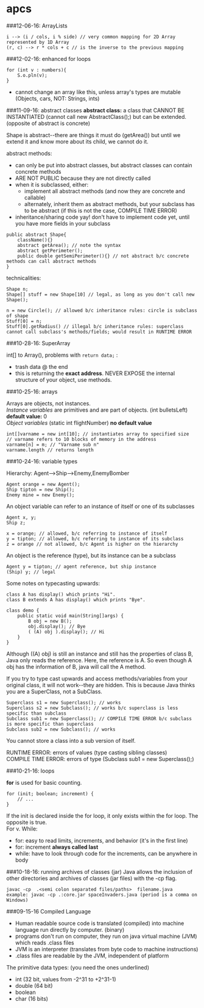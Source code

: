 # apcs

###12-06-16: ArrayLists
```
i --> (i / cols, i % side) // very common mapping for 2D Array represented by 1D Array
(r, c) --> r * cols + c // is the inverse to the previous mapping
```

###12-02-16: enhanced for loops
```
for (int v : numbers){
    S.o.pln(v);
}
```
- cannot change an array like this, unless array's types are mutable (Objects, cars, NOT: Strings, ints)


###11-09-16: abstract classes
**abstract class:** a class that CANNOT BE INSTANTIATED (cannot call new AbstractClass();) but can be extended. (opposite of abstract is concrete)  

Shape is abstract--there are things it must do (getArea()) but until we extend it and know more about its child, we cannot do it.  

abstract methods:  
- can only be put into abstract classes, but abstract classes can contain concrete methods
- ARE NOT PUBLIC because they are not directly called
- when it is subclassed, either:
    - implement all abstract methods (and now they are concrete and callable)
    - alternately, inherit them as abstract methods, but your subclass has to be abstract (if this is not the case, COMPILE TIME ERROR)
- inheritance/sharing code yay! don't have to implement code yet, until you have more fields in your subclass
```
public abstract Shape{
    className(){}
    abstract getArea(); // note the syntax
    abstract getPerimeter();
    public double getSemiPerimeter(){} // not abstract b/c concrete methods can call abstract methods
}
```
technicalities:
```
Shape n;
Shape[] stuff = new Shape[10] // legal, as long as you don't call new Shape();

n = new Circle(); // allowed b/c inheritance rules: circle is subclass of shape
Stuff[0] = n;
Stuff[0].getRadius() // illegal b/c inheritance rules: superclass cannot call subclass's methods/fields; would result in RUNTIME ERROR
```

###10-28-16: SuperArray

int[] to Array(), problems with ```return data;``` :
- trash data @ the end
- this is returning the **exact address**. NEVER EXPOSE the internal structure of your object, use methods.  

###10-25-16: arrays

Arrays are objects, not instances.  
*Instance variables* are primitives and are part of objects. (int bulletsLeft) **default value:** 0  
*Object variables* (static int flightNumber) **no default value**  
```
int[]varname = new int[10]; // instantiates array to specified size
// varname refers to 10 blocks of memory in the address
varname[n] = m; // "Varname sub n"
varname.length // returns length
```

###10-24-16: variable types

Hierarchy: Agent-->Ship-->Enemy,EnemyBomber
``` 
Agent orange = new Agent();  
Ship tipton = new Ship();  
Enemy mine = new Enemy();  
```
An object variable can refer to an instance of itself or one of its subclasses
```
Agent x, y;  
Ship z;

x = orange; // allowed, b/c referring to instance of itself
y = tipton; // allowed, b/c referring to instance of its subclass
z = orange // not allowed, b/c Agent is higher on the hierarchy
```
An object is the reference (type), but its instance can be a subclass
```
Agent y = tipton; // agent reference, but ship instance
(Ship) y; // legal
```
Some notes on typecasting upwards: 
```
class A has display() which prints "Hi".
class B extends A has display() which prints "Bye".

class demo {
    public static void main(String[]args) {
        B obj = new B();
        obj.display(); // Bye
        ( (A) obj ).display(); // Hi
    }
}
```
Although ((A) obj) is still an instance and still has the properties of class B, Java only reads the reference. Here, the reference is A. So even though A obj has the information of B, java will call the A method.

If you try to type cast upwards and access methods/variables from your original class, it will not work--they are hidden. This is because Java thinks you are a SuperClass, not a SubClass.
```
Superclass s1 = new Superclass(); // works
Superclass s2 = new Subclass(); // works b/c superclass is less specific than subclass
Subclass sub1 = new Superclass(); // COMPILE TIME ERROR b/c subclass is more specific than superclass
Subclass sub2 = new Subclass(); // works
```
You cannot store a class into a sub version of itself.

RUNTIME ERROR: errors of values (type casting sibling classes)  
COMPILE TIME ERROR: errors of type (Subclass sub1 = new Superclass();)

###10-21-16: loops

**for** is used for basic counting.
```
for (init; boolean; increment) {
    // ...
}
```
If the init is declared inside the for loop, it only exists within the for loop. The opposite is true.  
For v. While:
- for: easy to read limits, increments, and behavior (it's in the first line)
- for: increment **always called last**
- while: have to look through code for the increments, can be anywhere in body

###10-18-16: running archives of classes (jar)
Java allows the inclusion of other directories and archives of classes (jar files) with the -cp flag.
```
javac -cp  .<semi colon separated files/paths>  filename.java
example: javac -cp .:core.jar spaceInvaders.java (period is a comma on Windows)
```

###09-15-16
Compiled Language
- Human readable source code is translated (compiled) into machine language run directly by computer. (binary)
- programs don't run on computer, they run on java virtual machine (JVM) which reads .class files
- JVM is an interpreter (translates from byte code to machine instructions)
- .class files are readable by the JVM, independent of platform

The primitive data types: (you need the ones underlined)
- int (32 bit, values from -2^31 to +2^31-1)
- double (64 bit)
- boolean
- char (16 bits)





